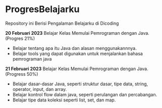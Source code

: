 # ProgresBelajarku

Repository ini Berisi Pengalaman Belajarku di Dicoding

**20 Februari 2023**
Belajar Kelas Memulai Pemrograman dengan Java. (Progres 21%)
  * Belajar tentang apa itu Java dan alasan menggunakannnya.
  * Belajar tools yang dapat digunakan untuk menjalankan bahasa pemrograman java

**21 Februari 2023**
Belajar Kelas Memulai Pemrograman dengan Java. (Progress 50%)
 * Belajar dasar-dasar Java, seperti struktur dasar, tipe data, string, operator, input, dan array.
 * Belajar kontrol flow dalam java, seperti perulangan dan percabangan.
 * Belajar tipe data koleksi seperti list, set, dan map.

